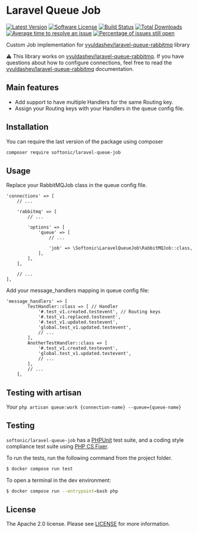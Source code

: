Laravel Queue Job
====================

[![Latest Version](https://img.shields.io/github/release/softonic/laravel-queue-job.svg?style=flat-square)](https://github.com/softonic/laravel-queue-job/releases)
[![Software License](https://img.shields.io/badge/license-Apache%202.0-blue.svg?style=flat-square)](LICENSE.md)
[![Build Status](https://img.shields.io/travis/softonic/laravel-queue-job/master.svg?style=flat-square)](https://travis-ci.org/softonic/glaravel-queue-job)
[![Total Downloads](https://img.shields.io/packagist/dt/softonic/laravel-queue-job.svg?style=flat-square)](https://packagist.org/packages/softonic/laravel-queue-job)
[![Average time to resolve an issue](http://isitmaintained.com/badge/resolution/softonic/laravel-queue-job.svg?style=flat-square)](http://isitmaintained.com/project/softonic/laravel-queue-job "Average time to resolve an issue")
[![Percentage of issues still open](http://isitmaintained.com/badge/open/softonic/laravel-queue-job.svg?style=flat-square)](http://isitmaintained.com/project/softonic/laravel-queue-job "Percentage of issues still open")

Custom Job implementation for [vyuldashev/laravel-queue-rabbitmq](https://github.com/vyuldashev/laravel-queue-rabbitmq) library

:warning: This library works on [vyuldashev/laravel-queue-rabbitmq](https://github.com/vyuldashev/laravel-queue-rabbitmq).
If you have questions about how to configure connections, feel free to read the [vyuldashev/laravel-queue-rabbitmq](https://github.com/vyuldashev/laravel-queue-rabbitmq) documentation.

Main features
-------------

* Add support to have multiple Handlers for the same Routing key.
* Assign your Routing keys with your Handlers in the queue config file.

Installation
-------------

You can require the last version of the package using composer
```bash
composer require softonic/laravel-queue-job
```

Usage
-------------

Replace your RabbitMQJob class in the queue config file.
```
'connections' => [
    // ...

    'rabbitmq' => [
        // ...

        'options' => [
            'queue' => [
                // ...

                'job' => \Softonic\LaravelQueueJob\RabbitMQJob::class,
            ],
        ],
    ],

    // ...    
],
```

Add your message_handlers mapping in queue config file:

```
'message_handlers' => [
        TestHandler::class => [ // Handler
            '#.test_v1.created.testevent', // Routing keys
            '#.test_v1.replaced.testevent',
            '#.test_v1.updated.testevent',
            'global.test_v1.updated.testevent',
            // ...
        ],
        AnotherTestHandler::class => [
            '#.test_v1.created.testevent',
            'global.test_v1.updated.testevent',
            // ...
        ],
        // ...
    ],
```

Testing with artisan
-------

Your 
``
php artisan queue:work {connection-name} --queue={queue-name}
``

Testing
-------

`softonic/laravel-queue-job` has a [PHPUnit](https://phpunit.de) test suite, and a coding style compliance test suite using [PHP CS Fixer](http://cs.sensiolabs.org/).

To run the tests, run the following command from the project folder.

``` bash
$ docker compose run test
```

To open a terminal in the dev environment:
``` bash
$ docker compose run --entrypoint=bash php
```

License
-------

The Apache 2.0 license. Please see [LICENSE](LICENSE) for more information.
